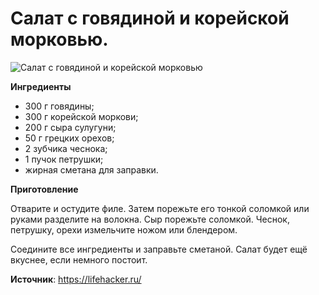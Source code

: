 # Салат с говядиной и корейской морковью.

![Салат с говядиной и корейской морковью](/images/Kulinar/Salad/salat-myaso-kormor.jpg 'Салат с говядиной и корейской морковью')

**Ингредиенты**

- 300 г говядины;
- 300 г корейской моркови;
- 200 г сыра сулугуни;
- 50 г грецких орехов;
- 2 зубчика чеснока;
- 1 пучок петрушки;
- жирная сметана для заправки.

**Приготовление**

Отварите и остудите филе. Затем порежьте его тонкой соломкой или руками разделите на волокна. Сыр порежьте соломкой. Чеснок, петрушку, орехи измельчите ножом или блендером.

Соедините все ингредиенты и заправьте сметаной. Салат будет ещё вкуснее, если немного постоит.

**Источник**: https://lifehacker.ru/
